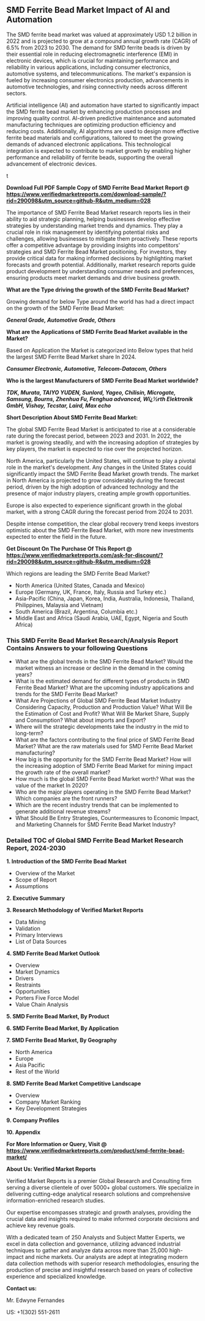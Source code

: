 <h2>SMD Ferrite Bead Market Impact of AI and Automation</h2><p>The SMD ferrite bead market was valued at approximately USD 1.2 billion in 2022 and is projected to grow at a compound annual growth rate (CAGR) of 6.5% from 2023 to 2030. The demand for SMD ferrite beads is driven by their essential role in reducing electromagnetic interference (EMI) in electronic devices, which is crucial for maintaining performance and reliability in various applications, including consumer electronics, automotive systems, and telecommunications. The market's expansion is fueled by increasing consumer electronics production, advancements in automotive technologies, and rising connectivity needs across different sectors.</p><p>Artificial intelligence (AI) and automation have started to significantly impact the SMD ferrite bead market by enhancing production processes and improving quality control. AI-driven predictive maintenance and automated manufacturing techniques are optimizing production efficiency and reducing costs. Additionally, AI algorithms are used to design more effective ferrite bead materials and configurations, tailored to meet the growing demands of advanced electronic applications. This technological integration is expected to contribute to market growth by enabling higher performance and reliability of ferrite beads, supporting the overall advancement of electronic devices.</p>t</p><p id="" class=""><strong>Download Full PDF Sample Copy of SMD Ferrite Bead Market Report @ <a href="https://www.verifiedmarketreports.com/download-sample/?rid=290098&utm_source=github-R&utm_medium=028" target="_blank">https://www.verifiedmarketreports.com/download-sample/?rid=290098&utm_source=github-R&utm_medium=028</a></strong></p><p>The importance of&nbsp;SMD Ferrite Bead Market research reports lies in their ability to aid strategic planning, helping businesses develop effective strategies by understanding market trends and dynamics. They play a crucial role in risk management by identifying potential risks and challenges, allowing businesses to mitigate them proactively. These reports offer a competitive advantage by providing insights into competitors' strategies and SMD Ferrite Bead Market positioning. For investors, they provide critical data for making informed decisions by highlighting market forecasts and growth potential. Additionally, market research reports guide product development by understanding consumer needs and preferences, ensuring products meet market demands and drive business growth.</p><p><strong>What are the&nbsp;Type driving the growth of the SMD Ferrite Bead Market?</strong></p><p id="" class="">Growing demand for below Type around the world has had a direct impact on the growth of the SMD Ferrite Bead Market:</p><em><strong>General Grade, Automotive Grade, Others</strong></em></p><strong>What are the&nbsp;Applications&nbsp;of SMD Ferrite Bead Market available in the Market?</strong></p><p id="" class="">Based on Application the Market is categorized into Below types that held the largest SMD Ferrite Bead Market share In 2024.</p><em><strong>Consumer Electronic, Automotive, Telecom-Datacom, Others</strong></em></p><strong>Who is the largest Manufacturers of SMD Ferrite Bead Market worldwide?</strong></p><p><em><strong>TDK, Murata, TAIYO YUDEN, Sunlord, Yageo, Chilisin, Microgate, Samsung, Bourns, Zhenhua Fu, Fenghua advanced, Wï¿½rth Elektronik GmbH, Vishay, Tecstar, Laird, Max echo</strong></em></p><p id="" class=""><strong>Short Description About SMD Ferrite Bead Market:</strong></p><p>The global SMD Ferrite Bead Market is anticipated to rise at a considerable rate during the forecast period, between 2023 and 2031. In 2022, the market is growing steadily, and with the increasing adoption of strategies by key players, the market is expected to rise over the projected horizon.</p><p>North America, particularly the United States, will continue to play a pivotal role in the market's development. Any changes in the United States could significantly impact the SMD Ferrite Bead Market growth trends. The market in North America is projected to grow considerably during the forecast period, driven by the high adoption of advanced technology and the presence of major industry players, creating ample growth opportunities.</p><p>Europe is also expected to experience significant growth in the global market, with a strong CAGR during the forecast period from 2024 to 2031.</p><p>Despite intense competition, the clear global recovery trend keeps investors optimistic about the SMD Ferrite Bead Market, with more new investments expected to enter the field in the future.</p><p id="" class=""><strong>Get Discount On The Purchase Of This Report @ <a href="https://www.verifiedmarketreports.com/ask-for-discount/?rid=290098&utm_source=github-R&utm_medium=028" target="_blank">https://www.verifiedmarketreports.com/ask-for-discount/?rid=290098&utm_source=github-R&utm_medium=028</a></strong></p>Which regions are leading the SMD Ferrite Bead Market?</p><ul><li>North America (United States, Canada and Mexico)</li><li>Europe (Germany, UK, France, Italy, Russia and Turkey etc.)</li><li>Asia-Pacific (China, Japan, Korea, India, Australia, Indonesia, Thailand, Philippines, Malaysia and Vietnam)</li><li>South America (Brazil, Argentina, Columbia etc.)</li><li>Middle East and Africa (Saudi Arabia, UAE, Egypt, Nigeria and South Africa)</li></ul><h3 id="" class="">This SMD Ferrite Bead Market Research/Analysis Report Contains Answers to your following Questions</h3><ul><li>What are the global trends in the SMD Ferrite Bead Market? Would the market witness an increase or decline in the demand in the coming years?</li><li>What is the estimated demand for different types of products in SMD Ferrite Bead Market? What are the upcoming industry applications and trends for the SMD Ferrite Bead Market?</li><li>What Are Projections of Global SMD Ferrite Bead Market Industry Considering Capacity, Production and Production Value? What Will Be the Estimation of Cost and Profit? What Will Be Market Share, Supply and Consumption? What about imports and Export?</li><li>Where will the strategic developments take the industry in the mid to long-term?</li><li>What are the factors contributing to the final price of SMD Ferrite Bead Market? What are the raw materials used for SMD Ferrite Bead Market manufacturing?</li><li>How big is the opportunity for the SMD Ferrite Bead Market? How will the increasing adoption of SMD Ferrite Bead Market for mining impact the growth rate of the overall market?</li><li>How much is the global SMD Ferrite Bead Market worth? What was the value of the market In 2020?</li><li>Who are the major players operating in the SMD Ferrite Bead Market? Which companies are the front runners?</li><li>Which are the recent industry trends that can be implemented to generate additional revenue streams?</li><li>What Should Be Entry Strategies, Countermeasures to Economic Impact, and Marketing Channels for SMD Ferrite Bead Market Industry?</li></ul><h3 id="" class="">Detailed TOC of Global SMD Ferrite Bead Market Research Report, 2024-2030</h3><p id="" class=""><strong>1. Introduction of the SMD Ferrite Bead Market</strong></p><ul><li>Overview of the Market</li><li>Scope of Report</li><li>Assumptions</li></ul><p id="" class=""><strong>2. Executive Summary</strong></p><p id="" class=""><strong>3. Research Methodology of Verified Market Reports</strong></p><ul><li>Data Mining</li><li>Validation</li><li>Primary Interviews</li><li>List of Data Sources</li></ul><p id="" class=""><strong>4. SMD Ferrite Bead Market Outlook</strong></p><ul><li>Overview</li><li>Market Dynamics</li><li>Drivers</li><li>Restraints</li><li>Opportunities</li><li>Porters Five Force Model</li><li>Value Chain Analysis</li></ul><p id="" class=""><strong>5. SMD Ferrite Bead Market, By Product</strong></p><p id="" class=""><strong>6. SMD Ferrite Bead Market, By Application</strong></p><p id="" class=""><strong>7. SMD Ferrite Bead Market, By Geography</strong></p><ul><li>North America</li><li>Europe</li><li>Asia Pacific</li><li>Rest of the World</li></ul><p id="" class=""><strong>8. SMD Ferrite Bead Market Competitive Landscape</strong></p><ul><li>Overview</li><li>Company Market Ranking</li><li>Key Development Strategies</li></ul><p id="" class=""><strong>9. Company Profiles</strong></p><p id="" class=""><strong>10. Appendix</strong></p><p id="" class=""><strong>For More Information or Query, Visit @ <a href="https://www.verifiedmarketreports.com/product/smd-ferrite-bead-market/" target="_blank">https://www.verifiedmarketreports.com/product/smd-ferrite-bead-market/</a></strong></p><p id="" class=""><strong>About Us: Verified Market Reports</strong></p><p id="" class="">Verified Market Reports is a premier Global Research and Consulting firm serving a diverse clientele of over 5000+ global customers. We specialize in delivering cutting-edge analytical research solutions and comprehensive information-enriched research studies.</p><p id="" class="">Our expertise encompasses strategic and growth analyses, providing the crucial data and insights required to make informed corporate decisions and achieve key revenue goals.</p><p id="" class="">With a dedicated team of 250 Analysts and Subject Matter Experts, we excel in data collection and governance, utilizing advanced industrial techniques to gather and analyze data across more than 25,000 high-impact and niche markets. Our analysts are adept at integrating modern data collection methods with superior research methodologies, ensuring the production of precise and insightful research based on years of collective experience and specialized knowledge.</p><p id="" class=""><strong>Contact us:</strong></p><p id="" class="">Mr. Edwyne Fernandes</p><p id="" class="">US: +1(302) 551-2611</p>